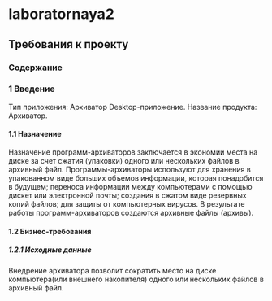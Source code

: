 # **laboratornaya2**

## Требования к проекту

### Содержание

### 1 Введение

Тип приложения: Архиватор Desktop-приложение.
Название продукта: Архиватор.

#### 1.1 Назначение

Назначение программ-архиваторов заключается в экономии места на диске за счет сжатия (упаковки) одного или нескольких файлов в архивный файл. Программы-архиваторы используют для хранения в упакованном виде больших объемов информации, которая понадобится в будущем; переноса информации между компьютерами с помощью дискет или электронной почты; создания в сжатом виде резервных копий файлов; для защиты от компьютерных вирусов. В результате работы программ-архиваторов создаются архивные файлы (архивы).

#### 1.2 Бизнес-требования

##### 1.2.1 Исходные данные
Внедрение архиватора позволит сократить место на диске компьютера(или внешнего накопителя) одного или нескольких файлов в архивный файл.
